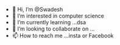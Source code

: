 - 👋 Hi, I’m @Swadesh
- 👀 I’m interested in computer science
- 🌱 I’m currently learning ...dsa
- 💞️ I’m looking to collaborate on ...
- 📫 How to reach me ...insta or Facebook

<!---
Swadesh1212/Swadesh1212 is a ✨ special ✨ repository because its `README.md` (this file) appears on your GitHub profile.
You can click the Preview link to take a look at your changes.
--->
